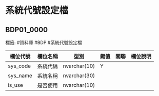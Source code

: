 # 系統代號設定檔
## BDP01_0000 
標籤: #資料庫 #BDP #系統代號設定檔


| 欄位代號      | 欄位名稱 | 型別           | 鍵值 | 關聯 | 欄位說明 |
| --------- | ---- | ------------ | -- | -- | ---- |
| sys\_code | 系統代碼 | nvarchar(10) | Y  |    |      |
| sys\_name | 系統名稱 | nvarchar(30) |    |    |      |
| is\_use   | 是否使用 | nvarchar(10) |    |    |      |